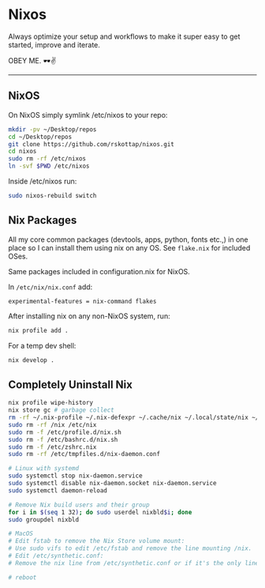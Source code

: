 # Nixos

Always optimize your setup and workflows to make it super easy to get started, improve and iterate. 


OBEY ME.
🕶️✌️

---
## NixOS

On NixOS simply symlink /etc/nixos to your repo:
```bash
mkdir -pv ~/Desktop/repos
cd ~/Desktop/repos
git clone https://github.com/rskottap/nixos.git
cd nixos
sudo rm -rf /etc/nixos
ln -svf $PWD /etc/nixos
```

Inside /etc/nixos run:
```bash
sudo nixos-rebuild switch
```

## Nix Packages

All my core common packages (devtools, apps, python, fonts etc.,) in one place so I can install them using nix on any OS. See `flake.nix` for included OSes.

Same packages included in configuration.nix for NixOS.

In `/etc/nix/nix.conf` add:
```
experimental-features = nix-command flakes
```

After installing nix on any non-NixOS system, run:
```bash
nix profile add .
```

For a temp dev shell:
```bash
nix develop .
```

## Completely Uninstall Nix
```bash
nix profile wipe-history
nix store gc # garbage collect
rm -rf ~/.nix-profile ~/.nix-defexpr ~/.cache/nix ~/.local/state/nix ~/.nix* ~/.config/nixpkgs
sudo rm -rf /nix /etc/nix
sudo rm -f /etc/profile.d/nix.sh
sudo rm -f /etc/bashrc.d/nix.sh
sudo rm -f /etc/zshrc.nix
sudo rm -rf /etc/tmpfiles.d/nix-daemon.conf

# Linux with systemd
sudo systemctl stop nix-daemon.service
sudo systemctl disable nix-daemon.socket nix-daemon.service
sudo systemctl daemon-reload

# Remove Nix build users and their group
for i in $(seq 1 32); do sudo userdel nixbld$i; done
sudo groupdel nixbld

# MacOS
# Edit fstab to remove the Nix Store volume mount:
# Use sudo vifs to edit /etc/fstab and remove the line mounting /nix.
# Edit /etc/synthetic.conf:
# Remove the nix line from /etc/synthetic.conf or if it's the only line, you can delete the file.

# reboot
```
